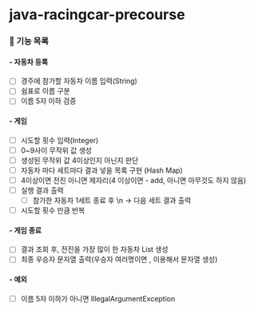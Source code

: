 # java-racingcar-precourse

### 🏁 기능 목록

#### - 자동차 등록
 - [ ] 경주에 참가할 자동차 이름 입력(String)
 - [ ] 쉼표로 이름 구분
 - [ ] 이름 5자 이하 검증
#### - 게임
  - [ ] 시도할 횟수 입력(Integer)
  - [ ] 0~9사이 무작위 값 생성
  - [ ] 생성된 무작위 값 4이상인지 아닌지 판단
  - [ ] 자동차 마다 세트마다 결과 넣을 목록 구현 (Hash Map)
  - [ ] 4이상이면 전진 아니면 제자리(4 이상이면 - add, 아니면 아무것도 하지 않음)
  - [ ] 실행 결과 출력
    - [ ] 참가한 자동차 1세트 종료 후 \n -> 다음 세트 결과 출력
  - [ ] 시도할 횟수 만큼 반복
#### - 게임 종료
  - [ ] 결과 조회 후, 전진을 가장 많이 한 자동차 List 생성
  - [ ] 최종 우승자 문자열 출력(우승자 여러명이면 , 이용해서 문자열 생성)
#### - 예외
 -[ ] 이름 5자 이하가 아니면 IllegalArgumentException